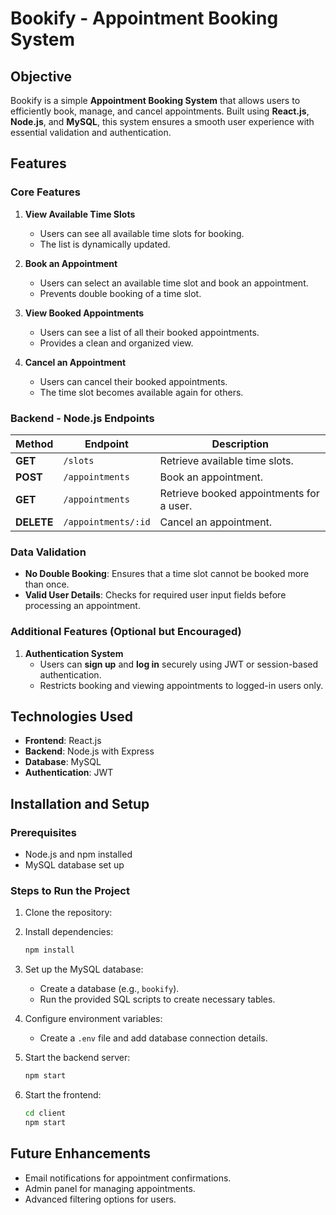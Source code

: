 # Bookify - Appointment Booking System

## Objective
Bookify is a simple **Appointment Booking System** that allows users to efficiently book, manage, and cancel appointments. Built using **React.js**, **Node.js**, and **MySQL**, this system ensures a smooth user experience with essential validation and authentication.

## Features

### Core Features
1. **View Available Time Slots**
   - Users can see all available time slots for booking.
   - The list is dynamically updated.

2. **Book an Appointment**
   - Users can select an available time slot and book an appointment.
   - Prevents double booking of a time slot.

3. **View Booked Appointments**
   - Users can see a list of all their booked appointments.
   - Provides a clean and organized view.

4. **Cancel an Appointment**
   - Users can cancel their booked appointments.
   - The time slot becomes available again for others.

### Backend - Node.js Endpoints
| Method | Endpoint | Description |
|--------|----------|-------------|
| **GET** | `/slots` | Retrieve available time slots. |
| **POST** | `/appointments` | Book an appointment. |
| **GET** | `/appointments` | Retrieve booked appointments for a user. |
| **DELETE** | `/appointments/:id` | Cancel an appointment. |

### Data Validation
- **No Double Booking**: Ensures that a time slot cannot be booked more than once.
- **Valid User Details**: Checks for required user input fields before processing an appointment.

### Additional Features (Optional but Encouraged)
1. **Authentication System**
   - Users can **sign up** and **log in** securely using JWT or session-based authentication.
   - Restricts booking and viewing appointments to logged-in users only.

## Technologies Used
- **Frontend**: React.js
- **Backend**: Node.js with Express
- **Database**: MySQL
- **Authentication**: JWT

## Installation and Setup
### Prerequisites
- Node.js and npm installed
- MySQL database set up

### Steps to Run the Project
1. Clone the repository:

2. Install dependencies:
   ```sh
   npm install
   ```
3. Set up the MySQL database:
   - Create a database (e.g., `bookify`).
   - Run the provided SQL scripts to create necessary tables.
4. Configure environment variables:
   - Create a `.env` file and add database connection details.
5. Start the backend server:
   ```sh
   npm start
   ```
6. Start the frontend:
   ```sh
   cd client
   npm start
   ```

## Future Enhancements
- Email notifications for appointment confirmations.
- Admin panel for managing appointments.
- Advanced filtering options for users.



